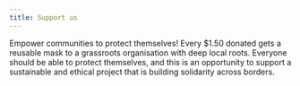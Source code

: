 ```yaml
---
title: Support us
---
```


Empower communities to protect themselves! Every \$1.50 donated gets a reusable
mask to a grassroots organisation with deep local roots. Everyone should be able
to protect themselves, and this is an opportunity to support a sustainable and
ethical project that is building solidarity across borders.
